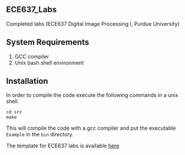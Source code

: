## ECE637_Labs
Completed labs (ECE637 Digital Image Processing I, Purdue University)

## System Requirements
1. GCC compiler
2. Unix bash shell environment

## Installation
In order to compile the code execute the following commands in a unix shell.

	cd src
	make

This will compile the code with a gcc compiler and put the executable ``Example`` in the ``bin`` directory.


The template for ECE637 labs is available [here](https://github.com/cabouman/C-code) 